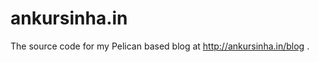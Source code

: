 ankursinha.in
=============

The source code for my Pelican based blog at http://ankursinha.in/blog .
